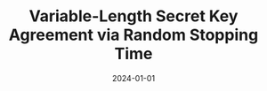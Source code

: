 ---
title: "Variable-Length Secret Key Agreement via Random Stopping Time"
collection: publications
category: conferences
excerpt: ''
authors: 'Junda ZHOU and Cheuk Ting LI'
date: 2024-01-01
venue: 'IEEE ISIT'

paperurl: 'https://ieeexplore.ieee.org/document/10619602'
arxivurl: 'https://arxiv.org/abs/2405.07493'
---